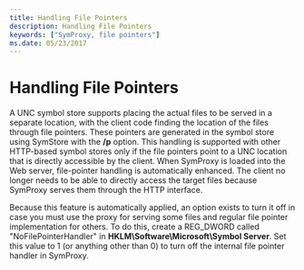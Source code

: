 ```yaml
---
title: Handling File Pointers
description: Handling File Pointers
keywords: ["SymProxy, file pointers"]
ms.date: 05/23/2017
---
```


# Handling File Pointers


A UNC symbol store supports placing the actual files to be served in a separate location, with the client code finding the location of the files through file pointers. These pointers are generated in the symbol store using SymStore with the **/p** option. This handling is supported with other HTTP-based symbol stores only if the file pointers point to a UNC location that is directly accessible by the client. When SymProxy is loaded into the Web server, file-pointer handling is automatically enhanced. The client no longer needs to be able to directly access the target files because SymProxy serves them through the HTTP interface.

Because this feature is automatically applied, an option exists to turn it off in case you must use the proxy for serving some files and regular file pointer implementation for others. To do this, create a REG\_DWORD called "NoFilePointerHandler" in **HKLM\\Software\\Microsoft\\Symbol Server**. Set this value to 1 (or anything other than 0) to turn off the internal file pointer handler in SymProxy.

 

 





